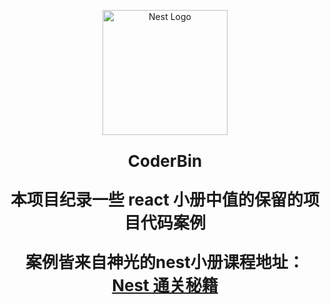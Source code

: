 <p align="center">
  <a href="http://nestjs.com/" target="blank"><img src="https://nestjs.com/img/logo-small.svg" width="200" alt="Nest Logo" /></a>
</p>

<p align="center" style="font-size: 26px; font-weight: bold">CoderBin</p>

<p align="center" style="font-size: 26px; font-weight: bold">本项目纪录一些 react 小册中值的保留的项目代码案例</p>

<p align="center" style="font-size: 26px; font-weight: bold">案例皆来自神光的nest小册课程地址：<a href="https://juejin.cn/book/7226988578700525605" target="blank">Nest 通关秘籍</a></p>
